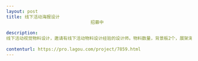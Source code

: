 ```yaml
---                
layout: post       
title: 线下活动海报设计
                                招募中
           
description: 
线下活动视觉物料设计，邀请有线下活动物料设计经验的设计师。物料数量，背景板2个，展架海报1个，活动指引牌1个，线下拍照板3个！由统一主kv延展即可。
     
contenturl: https://pro.lagou.com/project/7859.html      
---                 
```

